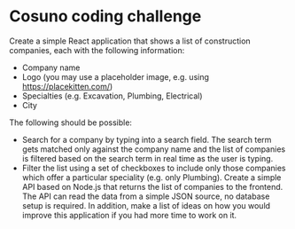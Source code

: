# Cosuno coding challenge

Create a simple React application that shows a list of construction companies, each with the following information:

  - Company name
  - Logo (you may use a placeholder image, e.g. using https://placekitten.com/)
  - Specialties (e.g. Excavation, Plumbing, Electrical)
  - City

The following should be possible:

  - Search for a company by typing into a search field. The search term gets matched only against the company name and the list of companies is filtered based on the search term in real time as the user is typing.
  - Filter the list using a set of checkboxes to include only those companies which offer a particular speciality (e.g. only Plumbing).
  Create a simple API based on Node.js that returns the list of companies to the frontend. The API can read the data from a simple JSON source, no database setup is required.
  In addition, make a list of ideas on how you would improve this application if you had more time to work on it.
